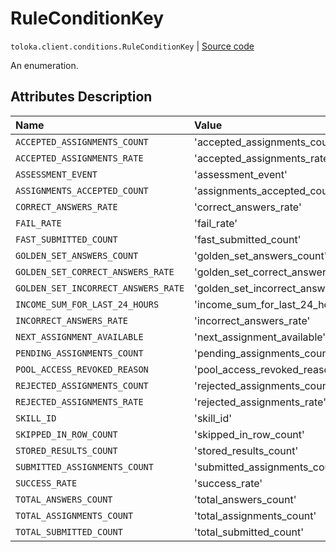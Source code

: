 # RuleConditionKey
`toloka.client.conditions.RuleConditionKey` | [Source code](https://github.com/Toloka/toloka-kit/blob/v1.0.1/src/client/conditions.py#L40)

An enumeration.

## Attributes Description

| Name | Value | Description |
| :------| :-----------| :----------| 
`ACCEPTED_ASSIGNMENTS_COUNT`|'accepted_assignments_count'|<p></p>
`ACCEPTED_ASSIGNMENTS_RATE`|'accepted_assignments_rate'|<p></p>
`ASSESSMENT_EVENT`|'assessment_event'|<p></p>
`ASSIGNMENTS_ACCEPTED_COUNT`|'assignments_accepted_count'|<p></p>
`CORRECT_ANSWERS_RATE`|'correct_answers_rate'|<p></p>
`FAIL_RATE`|'fail_rate'|<p></p>
`FAST_SUBMITTED_COUNT`|'fast_submitted_count'|<p></p>
`GOLDEN_SET_ANSWERS_COUNT`|'golden_set_answers_count'|<p></p>
`GOLDEN_SET_CORRECT_ANSWERS_RATE`|'golden_set_correct_answers_rate'|<p></p>
`GOLDEN_SET_INCORRECT_ANSWERS_RATE`|'golden_set_incorrect_answers_rate'|<p></p>
`INCOME_SUM_FOR_LAST_24_HOURS`|'income_sum_for_last_24_hours'|<p></p>
`INCORRECT_ANSWERS_RATE`|'incorrect_answers_rate'|<p></p>
`NEXT_ASSIGNMENT_AVAILABLE`|'next_assignment_available'|<p></p>
`PENDING_ASSIGNMENTS_COUNT`|'pending_assignments_count'|<p></p>
`POOL_ACCESS_REVOKED_REASON`|'pool_access_revoked_reason'|<p></p>
`REJECTED_ASSIGNMENTS_COUNT`|'rejected_assignments_count'|<p></p>
`REJECTED_ASSIGNMENTS_RATE`|'rejected_assignments_rate'|<p></p>
`SKILL_ID`|'skill_id'|<p></p>
`SKIPPED_IN_ROW_COUNT`|'skipped_in_row_count'|<p></p>
`STORED_RESULTS_COUNT`|'stored_results_count'|<p></p>
`SUBMITTED_ASSIGNMENTS_COUNT`|'submitted_assignments_count'|<p></p>
`SUCCESS_RATE`|'success_rate'|<p></p>
`TOTAL_ANSWERS_COUNT`|'total_answers_count'|<p></p>
`TOTAL_ASSIGNMENTS_COUNT`|'total_assignments_count'|<p></p>
`TOTAL_SUBMITTED_COUNT`|'total_submitted_count'|<p></p>
